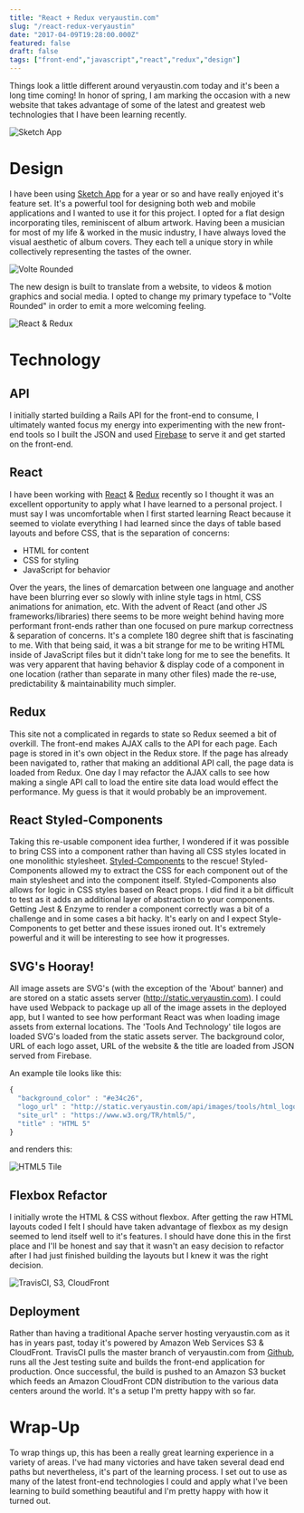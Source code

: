 ```yaml
---
title: "React + Redux veryaustin.com"
slug: "/react-redux-veryaustin"
date: "2017-04-09T19:28:00.000Z"
featured: false
draft: false
tags: ["front-end","javascript","react","redux","design"]
---
```


Things look a little different around veryaustin.com today and it's been a long time coming! In honor of spring, I am marking the occasion with a new website that takes advantage of some of the latest and greatest web technologies that I have been learning recently.

![Sketch App](./images/Sketch_App_Design-1491938671991.png)

# Design
I have been using [Sketch App](sketchapp.com) for a year or so and have really enjoyed it's feature set. It's a powerful tool for designing both web and mobile applications and I wanted to use it for this project. I opted for a flat design incorporating tiles, reminiscent of album artwork. Having been a musician for most of my life & worked in the music industry, I have always loved the visual aesthetic of album covers. They each tell a unique story in while collectively representing the tastes of the owner.

![Volte Rounded](./images/Volta_Rounded-1491871528864.png)

The new design is built to translate from a website, to videos & motion graphics and social media. I opted to change my primary typeface to "Volte Rounded" in order to emit a more welcoming feeling. 

![React & Redux](./images/React___Redux-1491929487363.png)

# Technology

## API
I initially started building a Rails API for the front-end to consume, I ultimately wanted focus my energy into experimenting with the new front-end tools so I built the JSON and used [Firebase](http://firebase.com) to serve it and get started on the front-end.

## React
I have been working with [React](https://facebook.github.io/react/) & [Redux](http://redux.js.org/) recently so I thought it was an excellent opportunity to apply what I have learned to a personal project. I must say I was uncomfortable when I first started learning React because it seemed to violate everything I had learned since the days of table based layouts and before CSS, that is the separation of concerns:

* HTML for content
* CSS for styling
* JavaScript for behavior

Over the years, the lines of demarcation between one language and another have been blurring ever so slowly with inline style tags in html, CSS animations for animation, etc. With the advent of React (and other JS frameworks/libraries) there seems to be more weight behind having more performant front-ends rather than one focused on pure markup correctness & separation of concerns. It's a complete 180 degree shift that is fascinating to me. With that being said, it was a bit strange for me to be writing HTML inside of JavaScript files but it didn't take long for me to see the benefits. It was very apparent that having behavior & display code of a component in one location (rather than separate in many other files) made the re-use, predictability & maintainability much simpler.

## Redux
This site not a complicated in regards to state so Redux seemed a bit of overkill. The front-end makes AJAX calls to the API for each page. Each page is stored in it's own object in the Redux store. If the page has already been navigated to, rather that making an additional API call, the page data is loaded from Redux. One day I may refactor the AJAX calls to see how making a single API call to load the entire site data load would effect the performance. My guess is that it would probably be an improvement.

## React Styled-Components
Taking this re-usable component idea further, I wondered if it was possible to bring CSS into a component rather than having all CSS styles located in one monolithic stylesheet. [Styled-Components](https://styled-components.com/) to the rescue! Styled-Components allowed my to extract the CSS for each component out of the main stylesheet and into the component itself. Styled-Components also allows for logic in CSS styles based on React props. I did find it a bit difficult to test as it adds an additional layer of abstraction to your components. Getting Jest & Enzyme to render a component correctly was a bit of a challenge and in some cases a bit hacky. It's early on and I expect Style-Components to get better and these issues ironed out. It's extremely powerful and it will be interesting to see how it progresses.

## SVG's Hooray!
All image assets are SVG's (with the exception of the 'About' banner) and are stored on a static assets server (http://static.veryaustin.com). I could have used Webpack to package up all of the image assets in the deployed app, but I wanted to see how performant React was when loading image assets from external locations. The 'Tools And Technology' tile logos are loaded SVG's loaded from the static assets server. The background color, URL of each logo asset, URL of the website & the title are loaded from JSON served from Firebase.

An example tile looks like this:
```javascript
{
  "background_color" : "#e34c26",
  "logo_url" : "http://static.veryaustin.com/api/images/tools/html_logo.svg",
  "site_url" : "https://www.w3.org/TR/html5/",
  "title" : "HTML 5"
}
```
and renders this:

![HTML5 Tile](./images/HTML5-1491874461696.png)

## Flexbox Refactor
I initially wrote the HTML & CSS without flexbox. After getting the raw HTML layouts coded I felt I should have taken advantage of flexbox as my design seemed to lend itself well to it's features. I should have done this in the first place and I'll be honest and say that it wasn't an easy decision to refactor after I had just finished building the layouts but I knew it was the right decision.

![TravisCI, S3, CloudFront](./images/TravisS3CloudFront-1491935178179.png)
## Deployment
Rather than having a traditional Apache server hosting veryaustin.com as it has in years past, today it's powered by Amazon Web Services S3 & CloudFront. TravisCI pulls the master branch of veryaustin.com from [Github](http://github.com), runs all the Jest testing suite and builds the front-end application for production. Once successful, the build is pushed to an Amazon S3 bucket which feeds an Amazon CloudFront CDN distribution to the various data centers around the world. It's a setup I'm pretty happy with so far.

# Wrap-Up
To wrap things up, this has been a really great learning experience in a variety of areas. I've had many victories and have taken several dead end paths but nevertheless, it's part of the learning process. I set out to use as many of the latest front-end technologies I could and apply what I've been learning to build something beautiful and I'm pretty happy with how it turned out.
